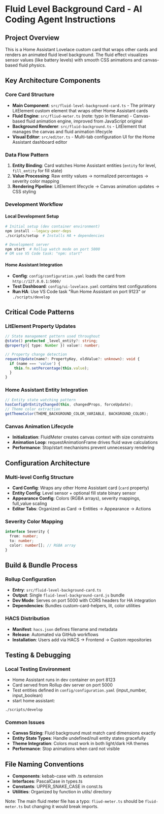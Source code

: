 # Fluid Level Background Card - AI Coding Agent Instructions

## Project Overview

This is a Home Assistant Lovelace custom card that wraps other cards and renders an animated fluid level background. The fluid effect visualizes sensor values (like battery levels) with smooth CSS animations and canvas-based fluid physics.

## Key Architecture Components

### Core Card Structure

- **Main Component**: `src/fluid-level-background-card.ts` - The primary LitElement custom element that wraps other Home Assistant cards
- **Fluid Engine**: `src/fliud-meter.ts` (note: typo in filename) - Canvas-based fluid animation engine, improved from JavaScript original
- **Background Renderer**: `src/fluid-background.ts` - LitElement that manages the canvas and fluid animation lifecycle
- **Visual Editor**: `src/editor.ts` - Multi-tab configuration UI for the Home Assistant dashboard editor

### Data Flow Pattern

1. **Entity Binding**: Card watches Home Assistant entities (`entity` for level, `fill_entity` for fill state)
2. **Value Processing**: Raw entity values → normalized percentages → severity color mapping
3. **Rendering Pipeline**: LitElement lifecycle → Canvas animation updates → CSS styling

### Development Workflow

#### Local Development Setup

```bash
# Initial setup (dev container environment)
npm install --legacy-peer-deps
./scripts/setup  # Installs HA + dependencies

# Development server
npm start  # Rollup watch mode on port 5000
# OR use VS Code task: "npm: start"
```

#### Home Assistant Integration

- **Config**: `config/configuration.yaml` loads the card from `http://127.0.0.1:5000/`
- **Test Dashboard**: `config/ui-lovelace.yaml` contains test configurations
- **Run HA**: Use VS Code task "Run Home Assistant on port 9123" or `./scripts/develop`

## Critical Code Patterns

### LitElement Property Updates

```typescript
// State management pattern used throughout
@state() protected _level_entity?: string;
@property({ type: Number }) value!: number;

// Property change detection
requestUpdate(name?: PropertyKey, oldValue?: unknown): void {
  if (name === 'value') {
    this.fm.setPercentage(this.value);
  }
}
```

### Home Assistant Entity Integration

```typescript
// Entity state watching pattern
hasConfigOrEntityChanged(this, changedProps, forceUpdate);
// Theme color extraction
getThemeColor(THEME_BACKGROUND_COLOR_VARIABLE, BACKGROUND_COLOR);
```

### Canvas Animation Lifecycle

- **Initialization**: FluidMeter creates canvas context with size constraints
- **Animation Loop**: requestAnimationFrame drives fluid wave calculations
- **Performance**: Stop/start mechanisms prevent unnecessary rendering

## Configuration Architecture

### Multi-level Config Structure

- **Card Config**: Wraps any other Home Assistant card (`card` property)
- **Entity Config**: Level sensor + optional fill state binary sensor
- **Appearance Config**: Colors (RGBA arrays), severity mappings, full_value scaling
- **Editor Tabs**: Organized as Card → Entities → Appearance → Actions

### Severity Color Mapping

```typescript
interface Severity {
  from: number;
  to: number;
  color: number[]; // RGBA array
}
```

## Build & Bundle Process

### Rollup Configuration

- **Entry**: `src/fluid-level-background-card.ts`
- **Output**: Single `fluid-level-background-card.js` bundle
- **Dev Mode**: Serves on port 5000 with CORS headers for HA integration
- **Dependencies**: Bundles custom-card-helpers, lit, color utilities

### HACS Distribution

- **Manifest**: `hacs.json` defines filename and metadata
- **Release**: Automated via GitHub workflows
- **Installation**: Users add via HACS → Frontend → Custom repositories

## Testing & Debugging

### Local Testing Environment

- Home Assistant runs in dev container on port 8123
- Card served from Rollup dev server on port 5000
- Test entities defined in `config/configuration.yaml` (input_number, input_boolean)
- start home assistant:

```bash
./scripts/develop
```

### Common Issues

- **Canvas Sizing**: Fluid background must match card dimensions exactly
- **Entity State Types**: Handle undefined/null entity states gracefully
- **Theme Integration**: Colors must work in both light/dark HA themes
- **Performance**: Stop animations when card not visible

## File Naming Conventions

- **Components**: kebab-case with .ts extension
- **Interfaces**: PascalCase in types.ts
- **Constants**: UPPER_SNAKE_CASE in const.ts
- **Utilities**: Organized by function in utils/ directory

Note: The main fluid meter file has a typo: `fliud-meter.ts` should be `fluid-meter.ts` but changing it would break imports.
